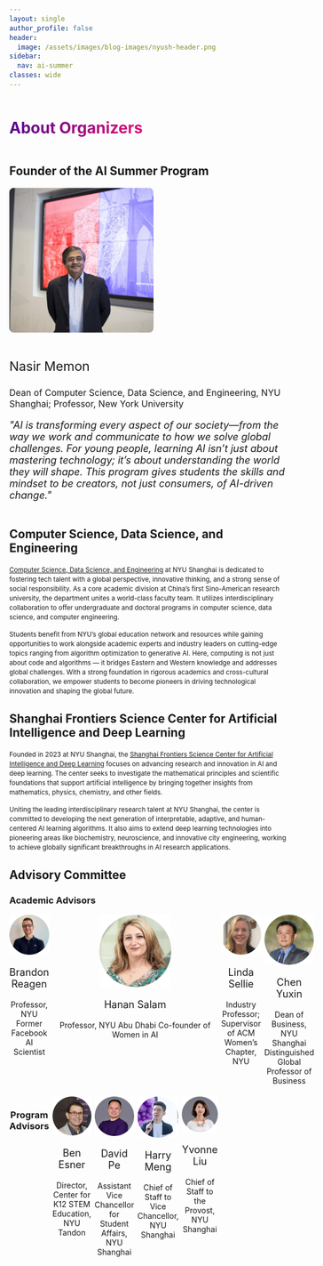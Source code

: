 ```yaml
---
layout: single
author_profile: false
header:
  image: /assets/images/blog-images/nyush-header.png
sidebar:
  nav: ai-summer
classes: wide
---
```


<h1 style="
  background: -webkit-linear-gradient(left, #57068c 1%, #e00f78 100%);
  -webkit-background-clip: text;
  -webkit-text-fill-color: transparent;
  display: inline-block;
">
  About Organizers
</h1>

## Founder of the AI Summer Program

<div style="display: flex; align-items: center; gap: 24px; margin-bottom: 2em; flex-wrap: wrap;">

  <img src="/assets/images/people/nasir.jpg" alt="nasir" style="width: 260px; border-radius: 8px;" />

  <div style="max-width: 600px;">
    <p style="font-size: 23px; font-style: bold;">Nasir Memon</p>
    <p style="font-size: 16px; margin: 0.35em 0;">Dean of Computer Science, Data Science, and Engineering, NYU Shanghai; Professor, New York University</p>
    <p style="font-size: 18px; margin-top: 1em; font-style: italic;">
      "AI is transforming every aspect of our society—from the way we work and communicate to how we solve global challenges. For young people, learning AI isn’t just about mastering technology; it’s about understanding the world they will shape. This program gives students the skills and mindset to be creators, not just consumers, of AI-driven change."
    </p>
  </div>

</div>

## Computer Science, Data Science, and Engineering

<small>[Computer Science, Data Science, and Engineering](https://cs.shanghai.nyu.edu/) at NYU Shanghai is dedicated to fostering tech talent with a global perspective, innovative thinking, and a strong sense of social responsibility. As a core academic division at China’s first Sino-American research university, the department unites a world-class faculty team. It utilizes interdisciplinary collaboration to offer undergraduate and doctoral programs in computer science, data science, and computer engineering.</small>

<small>Students benefit from NYU’s global education network and resources while gaining opportunities to work alongside academic experts and industry leaders on cutting-edge topics ranging from algorithm optimization to generative AI. Here, computing is not just about code and algorithms — it bridges Eastern and Western knowledge and addresses global challenges. With a strong foundation in rigorous academics and cross-cultural collaboration, we empower students to become pioneers in driving technological innovation and shaping the global future.</small>

## Shanghai Frontiers Science Center for Artificial Intelligence and Deep Learning

<small>Founded in 2023 at NYU Shanghai, the [Shanghai Frontiers Science Center for Artificial Intelligence and Deep Learning](https://dail.shanghai.nyu.edu/) focuses on advancing research and innovation in AI and deep learning. The center seeks to investigate the mathematical principles and scientific foundations that support artificial intelligence by bringing together insights from mathematics, physics, chemistry, and other fields.</small>

<small>Uniting the leading interdisciplinary research talent at NYU Shanghai, the center is committed to developing the next generation of interpretable, adaptive, and human-centered AI learning algorithms. It also aims to extend deep learning technologies into pioneering areas like biochemistry, neuroscience, and innovative city engineering, working to achieve globally significant breakthroughs in AI research applications.</small>

## Advisory Committee

### Academic Advisors

<div style="display: grid; grid-template-columns: repeat(4, 1fr); gap: 6px; text-align: center;">

  <div>
    <img src="/assets/images/people/brandon.jpg" alt="brandon" style="width: 130px; border-radius: 2px;" />
    <p style="font-size: 18px; text-align: center;">
        Brandon Reagen
    </p>
    <p style="font-size: 14px; text-align: center;"> Professor, NYU Former Facebook AI Scientist</p>
  </div>

  <div>
    <img src="/assets/images/people/hanan.jpg" alt="hanan" style="width: 130px; border-radius: 2px;" />
    <p style="font-size: 18px; text-align: center;">
        Hanan Salam
    </p>
    <p style="font-size: 14px; text-align: center;"> Professor, NYU Abu Dhabi Co-founder of Women in AI</p>
  </div>

  <div>
    <img src="/assets/images/people/linda.png" alt="linda" style="width: 130px; border-radius: 2px;" />
    <p style="font-size: 18px; text-align: center;">
        Linda Sellie
    </p>
    <p style="font-size: 14px; text-align: center;"> Industry Professor; Supervisor of ACM Women’s Chapter, NYU</p>
  </div>

  <div>
    <img src="/assets/images/people/yuxin.jpg" alt="yuxin" style="width: 130px; border-radius: 2px;" />
    <p style="font-size: 18px; text-align: center;">
        Chen Yuxin
    </p>
    <p style="font-size: 14px; text-align: center;"> Dean of Business, NYU Shanghai Distinguished Global Professor of Business</p>
  </div>


### Program Advisors

<div style="display: grid; grid-template-columns: repeat(4, 1fr); gap: 6px; text-align: center;">

  <div>
    <img src="/assets/images/people/ben.jpg" alt="ben" style="width: 130px; border-radius: 2px;" />
    <p style="font-size: 18px; text-align: center;">
        Ben Esner
    </p>
    <p style="font-size: 14px; text-align: center;"> Director, Center for K12 STEM Education, NYU Tandon</p>
  </div>

  <div>
    <img src="/assets/images/people/david.jpg" alt="david" style="width: 130px; border-radius: 2px;" />
    <p style="font-size: 18px; text-align: center;">
        David Pe
    </p>
    <p style="font-size: 14px; text-align: center;"> Assistant Vice Chancellor for Student Affairs, NYU Shanghai</p>
  </div>

  <div>
    <img src="/assets/images/people/harry.jpg" alt="harry" style="width: 130px; border-radius: 2px;" />
    <p style="font-size: 18px; text-align: center;">
        Harry Meng
    </p>
    <p style="font-size: 14px; text-align: center;"> Chief of Staff to Vice Chancellor, NYU Shanghai</p>
  </div>

  <div>
    <img src="/assets/images/people/yvonne.png" alt="yvonne" style="width: 130px; border-radius: 2px;" />
    <p style="font-size: 18px; text-align: center;">
        Yvonne Liu
    </p>
    <p style="font-size: 14px; text-align: center;"> Chief of Staff to the Provost, NYU Shanghai</p>
  </div>

 
